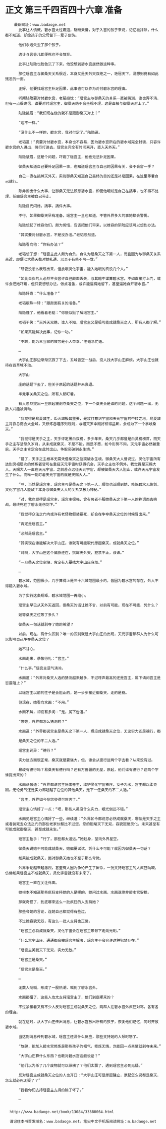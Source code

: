 # 正文 第三千四百四十六章 准备
        最新网址：www.badaoge.net
          此事让人愤慨，碧水宫太过霸道，斩断亲情，对于入宫的孩子来说，记忆被抹除，什么都不知道，却给孩子的父母留下一辈子创伤。
      
          他们永远失去了那个孩子。
      
          边计与言香儿即便死也不会放弃。
      
          此事让陆隐也脸色沉了下来，他没想到碧水宫居然做这种事。
      
          那位瑶宫主与御桑天关系很近，本身又是天外天双绝之一，艳冠天下，没想到竟有如此残忍的一面。
      
          正好，他要找瑶宫主补足因果，此事也可以作为对付碧水宫的理由。
      
          听闻陆隐要对付碧水宫，老韬担忧：“瑶宫主与御桑天的关系一直被猜测，谁也弄不清，但有一点很确信，谁要对付瑶宫主，御桑天绝不会坐视不理，这是直接与御桑天对上了。”
      
          陆隐挑眉：“我们现在做的就不是跟御桑天对上？”
      
          “这不一样。”
      
          “没什么不一样的，碧水宫，我对付定了。”陆隐道。
      
          老韬道：“真要对付碧水宫，本身也不容易，因为碧水宫所在的碧水域完全封锁，只容许碧水宫的人进出，强行打进去，瑶宫主完全有时间离开，直入天外天。”
      
          陆隐皱眉，这是个问题，吓跑了瑶宫主，他也无法补足因果。
      
          御桑天知道自己要补足因果一事，也知道瑶宫主与自己的因果有关，会不会留一手？
      
          自己一直在挑衅天外天，实则御桑天知道自己最终的目的还是补足因果，在这里等着自己就行。
      
          除非闹出什么大事，让御桑天无法顾忌碧水宫，即便他明知是自己在搞事，也不得不处理，任由瑶宫主被自己带走。
      
          陆隐目光闪烁，搞事，搞件大事。
      
          不行，如果御桑天早有准备，瑶宫主一旦也知道，不管外界多大的事她都会警惕。
      
          陆隐想起了维容他们，颇为惋惜，应该把他们带来，以维容的阴险应该可以想到办法。
      
          “其实要对付碧水宫，不是没办法。”老韬忽然道。
      
          陆隐看向他：“你有办法？”
      
          老韬想了想：“瑶宫主此人颇为自负，自认为是桑天之下第一人，而且因为与御桑天关系亲近，即便七大桑天都对她礼遇，以至于有些不可一世。”
      
          “尽管没怎么表现出来，但放眼灵化宇宙，能入她眼的真没几个人。”
      
          “如此自负的人必然不会容许自己颜面丢失，与其暗中谋算碧水宫，不如直接打上门，或许会把她吓跑，但只要想想办法，做点准备，或许能逼得她留下，甚至逼她自开碧水宫。”
      
          陆隐好奇：“什么准备？”
      
          老韬眼珠一转：“跟颜面有关的准备。”
      
          陆隐懂了，他看着老韬：“你貌似挺了解瑶宫主。”
      
          老韬干笑：“天外天双绝，谁人不知，瑶宫主又是极可能成就桑天之人，所有人都了解。”
      
          “如果真能解决此事，记你一功。”
      
          “不敢，能为三当家的效劳是小人荣幸。”老韬急忙道。
      
          …
      
          大宇山庄那边渐渐沉寂了下去，五域皆空一战后，没人找大宇山庄麻烦，大宇山庄也就待在百草域不动。
      
          大宇山
      
          庄的话题下去了，但关于原起的话题并未衰退。
      
          毕竟事关桑天之位，所有人都盯着。
      
          有人忽然提出一旦原起被剥夺桑天之位，下一个桑天会是谁的问题，这个问题一出，无数人兴趣被调动。
      
          “我觉得是易夏城主，炬火城极其重要，是攻打意识宇宙和天元宇宙的中转之地，易夏城主背靠总商会大全域，又修炼吞噬序列规则，与噬天罗伞刚好相得益彰，会成为下一个暴岐桑天。”
      
          “我觉得是天手之主，天手评定黑白双榜，多少年来，桑天几乎都曾是白灵榜榜首，而天手之主存活悠久岁月，从未成就桑天，不是不能，而是不愿，如今形势不同，天元宇宙必然被重启，天手之主肯定会在此时出山，争取突破到永生境。”
      
          “错了，天手之主根本无需凭借桑天之位突破永生境，御桑天大人曾说过，灵化宇宙所有达到灵祖层次的修炼者皆可在重启天元宇宙时获得机会，天手之主也不例外，我觉得是天赐大人，天赐大人一直在天元宇宙，之前差点远征天元宇宙，却被御桑天大人阻止，或许天元宇宙发生了什么，而唯一能盯着天元宇宙的就是天赐大人。”
      
          “哼，当然是瑶宫主，瑶宫主可是桑天之下第一人，顺位也该顺到她，修炼碧水无伤剑，灵化宇宙几人能敌？本身与御桑天大人的关系又极为神秘。”
      
          “对，我也觉得是瑶宫主，瑶宫主很强，曾有强者不服她桑天之下第一人的称谓而去挑战，最终死在了碧水无伤剑下。”
      
          “我觉得众法之门内或许有老怪物假装要死，却会在争夺桑天之位的时候冒出来。”
      
          “肯定是瑶宫主。”
      
          “必然是瑶宫主。”
      
          “其实现在谁能解决大宇山庄，谁就有可能取代原起桑天，成就桑天之位。”
      
          “对啊，大宇山庄这个威胁还在，挑衅天外天，犯禁不止，该诛。”
      
          “一旦桑天之位空缺，肯定有人要找大宇山庄麻烦。”
      
          …
      
          碧水域，范围很小，几乎算得上是三十六域范围最小的，皆因为碧水宫的存在，外人不得踏入碧水域。
      
          为了实行这条规矩，碧水域范围一再缩小。
      
          瑶宫主早已从天外天返回，御桑天的话让她不甘，以前有可能，现在不可能，凭什么？
      
          她等桑天之位等了多久？
      
          御桑天一句话就剥夺了她的希望？
      
          以前，现在，有什么区别？唯一的区别就是大宇山庄的出现，天元宇宙那群人为什么可以影响自己争夺桑天之位？
      
          她不甘心。
      
          水画走来，恭敬行礼：“宫主。”
      
          “什么事。”瑶宫主语气清冷。
      
          水画道：“外界对桑天人选的猜测越来越多，不过呼声最高的还是宫主，属下请问宫主是否要阻止？”
      
          以瑶宫主以前的性子是会阻止的，她一步步接近御桑天，走的是稳。
      
          但现在，她看向水画：“不用。”
      
          水画不解，却没有多问：“是，属下告退。”
      
          “等等，外界都怎么猜测的？”
      
          水画道：“外界都说宫主是桑天之下第一人，理应成就桑天之位，无论实力还是德行，都
      
          是桑天之位的不二人选。”
      
          瑶宫主诧异：“德行？”
      
          实力这方面很正常，桑天就是要强大，但，谁会从德行这两个字去看？从来没有过。
      
          暴岐有德行吗？易桑天有德行吗？还有万兽疆的无皇，原起，他们谁有德行？这两个字谁提出来的？
      
          水画恭敬道：“外界都说宫主庇佑苍生，维护灵化宇宙秩序，女子为水，宫主却以柔克刚，无论勇气还是实力都超越了在位的其他桑天，是下一任桑天的不二人选。”
      
          “宫主，外界如今夸您夸得可厉害了。”
      
          瑶宫主心情好了一点：“嗯，那些人虽没什么实力，眼光倒还不错。”
      
          水画见瑶宫主心情好了一些，继续道：“外界如今都说您必然成就桑天，哪怕是天手之主或者装死去众法之门的那些老家伙都比不过您，您的胆略天下无双，容貌冠绝灵化，未来甚至有可能成就御桑天，甚至成就永生。”
      
          瑶宫主抬手：“行了，那些都太遥远。”她起身，望向外界星空。
      
          御桑天说她不可能成就桑天，她偏要试试，凭什么不可能？就因为御桑天一句话？
      
          如果能成就桑天，面对御桑天她也不至于那么卑微。
      
          外界争论越来越激烈，甚至有人因为争论产生了厮杀，一批支持瑶宫主的人疯狂呐喊，仿佛如果瑶宫主不成就桑天，灵化宇宙就没有未来了。
      
          瑶宫主一直在关注外面。
      
          她根本不知道那些疯狂支持她的人是哪的，她问过水画，水画说绝非碧水宫安排。
      
          那就奇怪了，到底哪来这么一批疯狂的人支持她？
      
          那些夸她的言论，连她自己都觉得有些过。
      
          不过她容貌无双，有这么一批人支持也正常。
      
          “瑶宫主必将成就桑天，灵化宇宙会在瑶宫主带领下走向光明。”
      
          “什么大宇山庄，通通都会被瑶宫主解决，瑶宫主不会容许这种犯禁存在。”
      
          “瑶宫主美貌天下无双，实力无敌。”
      
          “瑶宫主是桑天。”
      
          “瑶宫主是桑天。”
      
          …
      
          无数人呐喊，形成了一股热潮，喊到了碧水宫外。
      
          水画都懵了，这些人也太支持瑶宫主了，他们到底哪来的？
      
          不过紧接着又有不少人反对瑶宫主成就桑天之位，两群人在碧水宫外疯狂对骂，各有各的理由。
      
          就在这时，从大宇山庄传出消息，让碧水宫放出所有的孩子，恢复他们记忆，同时开放碧水域。
      
          当这则消息传到碧水域，瑶宫主还没什么反应，那些支持她的人顿时怒了。
      
          “放肆，能加入碧水宫修炼是那些孩子的福气，修炼无情，岂能因一点亲情就剥夺未来。”
      
          “大宇山庄算什么东西？也敢对碧水宫这般说话？”
      
          “他们以为杀了几个废物就可以纵横了？他们太飘了，遇到瑶宫主必死无疑。”
      
          反对瑶宫主成就桑天之位的人也开口：“大宇山庄可是原起建立，原起怎么说都是桑天，怎么就必死无疑了？”
      
          “我看你们支持瑶宫主支持的脑子坏了。”
      
          …
      
      
      http://www.badaoge.net/book/13084/33380064.html
      
      请记住本书首发域名：www.badaoge.net。笔尖中文手机版阅读网址：m.badaoge.net